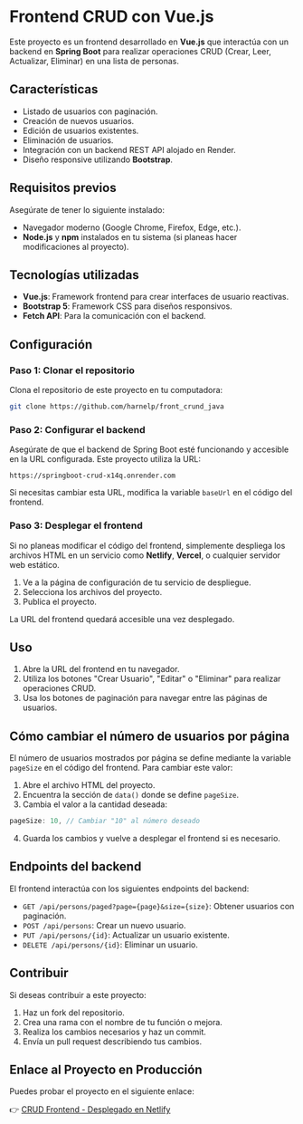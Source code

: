 # Frontend CRUD con Vue.js

Este proyecto es un frontend desarrollado en **Vue.js** que interactúa con un backend en **Spring Boot** para realizar operaciones CRUD (Crear, Leer, Actualizar, Eliminar) en una lista de personas.

## Características

- Listado de usuarios con paginación.
- Creación de nuevos usuarios.
- Edición de usuarios existentes.
- Eliminación de usuarios.
- Integración con un backend REST API alojado en Render.
- Diseño responsive utilizando **Bootstrap**.

## Requisitos previos

Asegúrate de tener lo siguiente instalado:

- Navegador moderno (Google Chrome, Firefox, Edge, etc.).
- **Node.js** y **npm** instalados en tu sistema (si planeas hacer modificaciones al proyecto).

## Tecnologías utilizadas

- **Vue.js**: Framework frontend para crear interfaces de usuario reactivas.
- **Bootstrap 5**: Framework CSS para diseños responsivos.
- **Fetch API**: Para la comunicación con el backend.

## Configuración

### Paso 1: Clonar el repositorio

Clona el repositorio de este proyecto en tu computadora:

```bash
git clone https://github.com/harnelp/front_crund_java
```

### Paso 2: Configurar el backend

Asegúrate de que el backend de Spring Boot esté funcionando y accesible en la URL configurada. Este proyecto utiliza la URL:

```
https://springboot-crud-x14q.onrender.com
```

Si necesitas cambiar esta URL, modifica la variable `baseUrl` en el código del frontend.

### Paso 3: Desplegar el frontend

Si no planeas modificar el código del frontend, simplemente despliega los archivos HTML en un servicio como **Netlify**, **Vercel**, o cualquier servidor web estático.

1. Ve a la página de configuración de tu servicio de despliegue.
2. Selecciona los archivos del proyecto.
3. Publica el proyecto.

La URL del frontend quedará accesible una vez desplegado.

## Uso

1. Abre la URL del frontend en tu navegador.
2. Utiliza los botones "Crear Usuario", "Editar" o "Eliminar" para realizar operaciones CRUD.
3. Usa los botones de paginación para navegar entre las páginas de usuarios.

## Cómo cambiar el número de usuarios por página

El número de usuarios mostrados por página se define mediante la variable `pageSize` en el código del frontend. Para cambiar este valor:

1. Abre el archivo HTML del proyecto.
2. Encuentra la sección de `data()` donde se define `pageSize`.
3. Cambia el valor a la cantidad deseada:

```javascript
pageSize: 10, // Cambiar "10" al número deseado
```

4. Guarda los cambios y vuelve a desplegar el frontend si es necesario.

## Endpoints del backend

El frontend interactúa con los siguientes endpoints del backend:

- `GET /api/persons/paged?page={page}&size={size}`: Obtener usuarios con paginación.
- `POST /api/persons`: Crear un nuevo usuario.
- `PUT /api/persons/{id}`: Actualizar un usuario existente.
- `DELETE /api/persons/{id}`: Eliminar un usuario.

## Contribuir

Si deseas contribuir a este proyecto:

1. Haz un fork del repositorio.
2. Crea una rama con el nombre de tu función o mejora.
3. Realiza los cambios necesarios y haz un commit.
4. Envía un pull request describiendo tus cambios.

## Enlace al Proyecto en Producción

Puedes probar el proyecto en el siguiente enlace:

👉 [CRUD Frontend - Desplegado en Netlify](https://front-crud-spring.netlify.app/)


